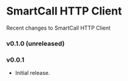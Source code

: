 # SmartCall HTTP Client

Recent changes to SmartCall HTTP Client

### v0.1.0 (unreleased)

### v0.0.1

 * Initial release.
